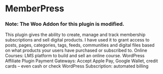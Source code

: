 # MemberPress
### Note: The Woo Addon for this plugin is modified.  
This plugin gives the ability to create, manage and track membership subscriptions and sell digital products. I have used it to grant access to posts, pages, categories, tags, feeds, communities and digital files based on what products your users have purchased or subscribed to.
Online Courses:  LMS platform to build and sell an online course. 
WordPress Affiliate Plugin
Payment Gateways: Accept Apple Pay, Google Wallet, credit cards – even cash or check
WordPress Subscription: automated billing
